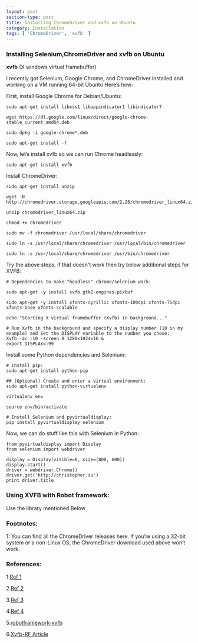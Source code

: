 ```yaml
---
layout: post
section-type: post
title: Installing ChromeDriver and xvfb on Ubuntu
category: Installation
tags: [ 'ChromeDriver', 'xvfb' ]
---
```


### Installing Selenium,ChromeDriver and xvfb on Ubuntu
 **xvfb** (X windows virtual framebuffer)

I recently got Selenium, Google Chrome, and ChromeDriver installed and working on a VM running 64-bit Ubuntu Here’s how:

First, install Google Chrome for Debian/Ubuntu:
```
sudo apt-get install libxss1 libappindicator1 libindicator7

wget https://dl.google.com/linux/direct/google-chrome-stable_current_amd64.deb

sudo dpkg -i google-chrome*.deb

sudo apt-get install -f
```
Now, let’s install xvfb so we can run Chrome headlessly:

```
sudo apt-get install xvfb
```

Install ChromeDriver:

```
sudo apt-get install unzip

wget -N http://chromedriver.storage.googleapis.com/2.26/chromedriver_linux64.zip

unzip chromedriver_linux64.zip

chmod +x chromedriver

sudo mv -f chromedriver /usr/local/share/chromedriver

sudo ln -s /usr/local/share/chromedriver /usr/local/bin/chromedriver

sudo ln -s /usr/local/share/chromedriver /usr/bin/chromedriver
```
Try the above steps, if that doesn't work then try below additional steps for XVFB:
```
# Dependencies to make "headless" chrome/selenium work:

sudo apt-get -y install xvfb gtk2-engines-pixbuf

sudo apt-get -y install xfonts-cyrillic xfonts-100dpi xfonts-75dpi xfonts-base xfonts-scalable

echo "Starting X virtual framebuffer (Xvfb) in background..."

# Run Xvfb in the background and specify a display number (10 in my example) and Set the DISPLAY variable to the number you chose:
Xvfb -ac :10 -screen 0 1280x1024x16 &
export DISPLAY=:99
```
Install some Python dependencies and Selenium:
```
# Install pip:
sudo apt-get install python-pip

## (Optional) Create and enter a virtual environment:
sudo apt-get install python-virtualenv

virtualenv env

source env/bin/activate

# Install Selenium and pyvirtualdisplay:
pip install pyvirtualdisplay selenium
```
Now, we can do stuff like this with Selenium in Python:

```
from pyvirtualdisplay import Display
from selenium import webdriver

display = Display(visible=0, size=(800, 600))
display.start()
driver = webdriver.Chrome()
driver.get('http://christopher.su')
print driver.title
```

### Using XVFB with Robot framework:
Use the library mentioned Below


### Footnotes:
1: You can find all the ChromeDriver releases here. If you’re using a 32-bit system or a non-Linux OS, the ChromeDriver download used above won’t work.

### References:
1.[Ref 1](https://christopher.su/2015/selenium-chromedriver-ubuntu/)

2.[Ref 2](https://gist.github.com/keepitsimple/a0aa7a2e10ab930d741d)

3.[Ref 3](https://medium.com/@griggheo/running-selenium-webdriver-tests-using-firefox-headless-mode-on-ubuntu-d32500bb6af2)

4.[Ref 4](https://askubuntu.com/questions/79280/how-to-install-chrome-browser-properly-via-command-line)

5.[robotframework-xvfb](https://github.com/drobota/robotframework-xvfb)

6.[Xvfb-RF Article](http://laurent.bristiel.com/robot-framework-selenium-and-xvfb/)

